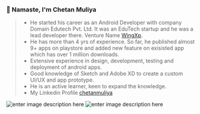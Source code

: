 ### 🙏 Namaste, I'm Chetan Muliya

> - He started his career as an Android Developer with company Domain Edutech Pvt. Ltd. It was an EduTech startup and he was a lead developer there. Venture Name [WingXp](https://www.wingxp.com/).
> - He has more than 4 yrs of experience. So far, he published almost 9+ apps on playstore and added new feature on exisisted app which has over 1 million downloads.
> - Extensive  experience in design, development, testing and deployment of android apps.
> - Good knowledge of Sketch and Adobe XD to create a custom UI/UX and app prototype.
> - He is an active learner, keen to expand the knowledge. 
> - My Linkedin Profile [chetanmuliya](https://www.linkedin.com/in/chetan-muliya-398a0bb2/)

![enter image description here](https://github-readme-stats.vercel.app/api?username=chetanmuliya&&show_icons=true&title_color=ffffff&icon_color=bb2acf&text_color=daf7dc&bg_color=151515) 
![enter image description here](https://github-readme-stats.vercel.app/api/top-langs/?username=chetanmuliya&amp;theme=dark&amp;hide_langs_below=1&amp;bg_color=002366&amp;icon_color=87ceeb&amp;text_color=daf7dc&amp;title_color=ffffff)

